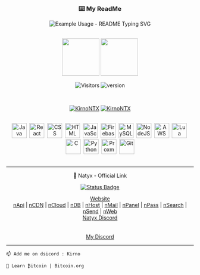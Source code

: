 <!-- Header -->
<p align="center">
  <h3 align="center">⌨️ My ReadMe</h3>
</p>
<p align="center">
  <img src="https://readme-typing-svg.demolab.com/?lines=Hi+I'm+Kirno;Welcome+on+my+Github&font=Fira%20Code&center=true&width=380&height=50&duration=4000&pause=1000" alt="Example Usage - README Typing SVG">
</p>

<!-- Tag & icon -->
<br>
<div id="header" align="center">
  <img src="https://media.giphy.com/media/M9gbBd9nbDrOTu1Mqx/giphy.gif" width="100"/>
  <img src="https://natyx.net/assets/img/logo.webp" width="100">
</div>
<div align="center">

  ![Visitors](https://visitor-badge.laobi.icu/badge?page_id=KirnoDEV)</a>
  ![version](https://img.shields.io/badge/version-1.8.2-blue)</a>
</div>

<!-- Stat widget -->
<br>
<p align="center">
  <a href="https://natyx.net"><img src="https://streak-stats.demolab.com?user=KirnoNTX&theme=transparent" alt="KirnoNTX" /></a>
  <a href="https://natyx.net"><img src="https://github-readme-stats.vercel.app/api?username=KirnoNTX&theme=transparent&show_icons=true&locale=en" alt="KirnoNTX" /></a>
</p>

<!-- What i can do icon -->
<br>
<div id="i-can-do" align="center">
  <img src="" title="Java" alt="Java" width="40" height="40"/>&nbsp;
  <img src="https://ncdn.natyx.net/jOzO5/github-icon-react/raw.png" title="React" alt="React" width="40" height="40"/>&nbsp;
  <img src="https://ncdn.natyx.net/jOzO5/github-icon-css/raw.png"  title="CSS" alt="CSS" width="40" height="40"/>&nbsp;
  <img src="https://ncdn.natyx.net/jOzO5/github-icon-html/raw.png" title="HTML" alt="HTML" width="40" height="40"/>&nbsp;
  <img src="https://ncdn.natyx.net/jOzO5/github-icon-java/raw.png" title="JavaScript" alt="JavaScript" width="40" height="40"/>&nbsp;
  <img src="https://ncdn.natyx.net/jOzO5/github-icon-firebase/raw.png" title="Firebase" alt="Firebase" width="40" height="40"/>&nbsp;
  <img src="https://ncdn.natyx.net/jOzO5/github-icon-mysql/raw.png" title="MySQL"  alt="MySQL" width="40" height="40"/>&nbsp;
  <img src="https://ncdn.natyx.net/jOzO5/github-icon-nodejs/raw.png" title="NodeJS" alt="NodeJS" width="40" height="40"/>&nbsp;
  <img src="https://ncdn.natyx.net/jOzO5/github-icon-aws/raw.png" title="AWS" alt="AWS" width="40" height="40"/>&nbsp;
  <img src="https://ncdn.natyx.net/jOzO5/github-icon-lua/raw.png" title="Lua" alt="Lua" width="40" height="40"/>&nbsp;
  <img src="https://ncdn.natyx.net/jOzO5/github-icon-c/raw.png" title="C" alt="C" width="40" height="40"/>&nbsp;
  <img src="https://ncdn.natyx.net/jOzO5/github-icon-python/raw.png" title="Python" alt="Python" width="40" height="40"/>&nbsp;
  <img src="https://ncdn.natyx.net/jOzO5/gh-proxmox/raw.png" title="Proxmox" alt="Proxmox" width="40" height="40"/>&nbsp;
  <img src="https://ncdn.natyx.net/jOzO5/github-icon-git/raw.png" title="Git" alt="Git" width="40" height="40"/>
</div>

<!-- Natyx section -->
<br>

---

<div align="center">
  👋 Natyx - Official Link

  [![Status Badge](https://uptime.2222.ovh/api/badge/69/status)](https://status.natyx.net)
</div>
<div align="center">
  <a href="https://natyx.net">Website</a>
</div>
<div align="center">
  <a href="https://api.natyx.net">nApi</a> | 
  <a href="https://ncdn.natyx.net/home">nCDN</a> | 
  <a href="https://ncloud.natyx.net">nCloud</a> | 
  <a href="https://npanel.natyx.net/phpmyadmin/">nDB</a> | 
  <a href="https://nhost.natyx.net">nHost</a> | 
  <a href="https://nmail.natyx.net">nMail</a> | 
  <a href="https://npanel.natyx.net">nPanel</a> | 
  <a href="https://npass.natyx.net">nPass</a> | 
  <a href="https://nsear.ch">nSearch</a> | 
  <a href="https://nsend.natyx.net">nSend</a> | 
  <a href="https://nweb.natyx.net">nWeb</a>
</div>
<div align="center">
  <a href="https://discord.natyx.net">Natyx Discord</a>
</div>
<br>
<br>
<div align="center">
  <a href="https://discordapp.com/users/423164221602267150">My Discord</a>
</div>

---

<!-- Short note -->
```
📫 Add me on dsicord : Kirno
```
```
📖 Learn ₿itcoin | Bitcoin.org
```
